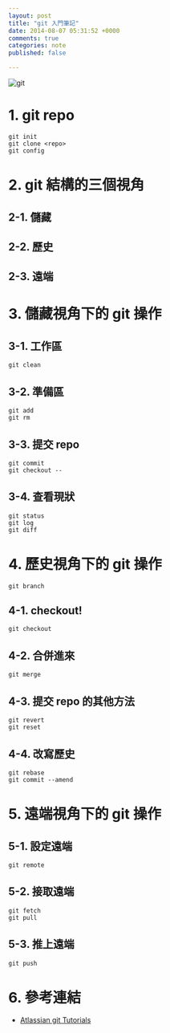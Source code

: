 ```yaml
---
layout: post
title: "git 入門筆記"
date: 2014-08-07 05:31:52 +0000
comments: true
categories: note 
published: false

---
```

![git](http://twbryce.com/wp-content/uploads/2014/06/github.jpg)

<!-- more -->

# 1. git repo
    git init
    git clone <repo>
    git config
# 2. git 結構的三個視角

## 2-1. 儲藏

## 2-2. 歷史

## 2-3. 遠端

# 3. 儲藏視角下的 git 操作

## 3-1. 工作區
    git clean

## 3-2. 準備區
    git add
    git rm

## 3-3. 提交 repo
    git commit
    git checkout --

## 3-4. 查看現狀
    git status
    git log
    git diff

# 4. 歷史視角下的 git 操作
    git branch

## 4-1. checkout!
    git checkout

## 4-2. 合併進來
    git merge

## 4-3. 提交 repo 的其他方法
    git revert
    git reset

## 4-4. 改寫歷史
    git rebase
    git commit --amend

# 5. 遠端視角下的 git 操作

## 5-1. 設定遠端
    git remote

## 5-2. 接取遠端
    git fetch
    git pull

## 5-3. 推上遠端
    git push

# 6. 參考連結

* [Atlassian git Tutorials](https://www.atlassian.com/git/)


